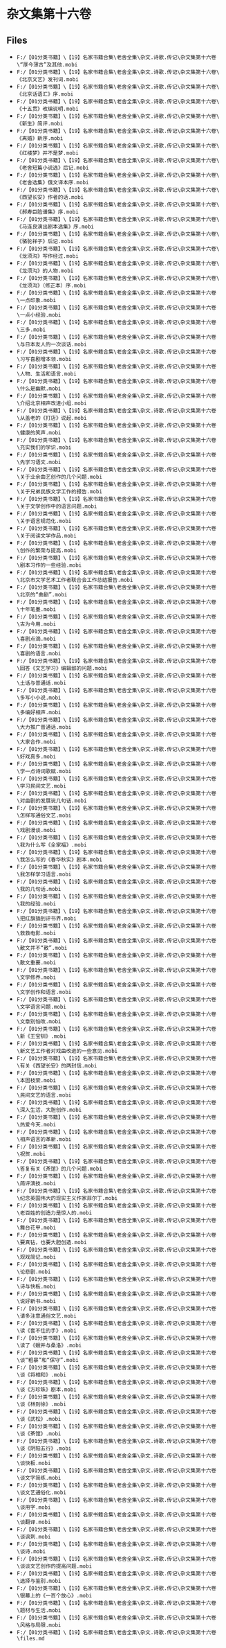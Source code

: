 # 杂文集第十六卷

## Files

- `F:/【01分类书籍】\【19】名家书籍合集\老舍全集\杂文.诗歌.传记\杂文集第十六卷\“厚今薄古”及其他.mobi`
- `F:/【01分类书籍】\【19】名家书籍合集\老舍全集\杂文.诗歌.传记\杂文集第十六卷\《北京文艺》发刊词.mobi`
- `F:/【01分类书籍】\【19】名家书籍合集\老舍全集\杂文.诗歌.传记\杂文集第十六卷\《北京话语汇》序.mobi`
- `F:/【01分类书籍】\【19】名家书籍合集\老舍全集\杂文.诗歌.传记\杂文集第十六卷\《十五贯》改编说明.mobi`
- `F:/【01分类书籍】\【19】名家书籍合集\老舍全集\杂文.诗歌.传记\杂文集第十六卷\《新生》简评.mobi`
- `F:/【01分类书籍】\【19】名家书籍合集\老舍全集\杂文.诗歌.传记\杂文集第十六卷\《离婚》新序.mobi`
- `F:/【01分类书籍】\【19】名家书籍合集\老舍全集\杂文.诗歌.传记\杂文集第十六卷\《红楼梦》并不是梦.mobi`
- `F:/【01分类书籍】\【19】名家书籍合集\老舍全集\杂文.诗歌.传记\杂文集第十六卷\《老舍短篇小说选》后记.mobi`
- `F:/【01分类书籍】\【19】名家书籍合集\老舍全集\杂文.诗歌.传记\杂文集第十六卷\《老舍选集》俄文译本序.mobi`
- `F:/【01分类书籍】\【19】名家书籍合集\老舍全集\杂文.诗歌.传记\杂文集第十六卷\《西望长安》作者的话.mobi`
- `F:/【01分类书籍】\【19】名家书籍合集\老舍全集\杂文.诗歌.传记\杂文集第十六卷\《郝寿臣脸谱集》序.mobi`
- `F:/【01分类书籍】\【19】名家书籍合集\老舍全集\杂文.诗歌.传记\杂文集第十六卷\《马连良演出剧本选集》序.mobi`
- `F:/【01分类书籍】\【19】名家书籍合集\老舍全集\杂文.诗歌.传记\杂文集第十六卷\《骆驼祥子》后记.mobi`
- `F:/【01分类书籍】\【19】名家书籍合集\老舍全集\杂文.诗歌.传记\杂文集第十六卷\《龙须沟》写作经过.mobi`
- `F:/【01分类书籍】\【19】名家书籍合集\老舍全集\杂文.诗歌.传记\杂文集第十六卷\《龙须沟》的人物.mobi`
- `F:/【01分类书籍】\【19】名家书籍合集\老舍全集\杂文.诗歌.传记\杂文集第十六卷\《龙须沟》（修正本）序.mobi`
- `F:/【01分类书籍】\【19】名家书籍合集\老舍全集\杂文.诗歌.传记\杂文集第十六卷\一点印象.mobi`
- `F:/【01分类书籍】\【19】名家书籍合集\老舍全集\杂文.诗歌.传记\杂文集第十六卷\一点小经验.mobi`
- `F:/【01分类书籍】\【19】名家书籍合集\老舍全集\杂文.诗歌.传记\杂文集第十六卷\三多.mobi`
- `F:/【01分类书籍】\【19】名家书籍合集\老舍全集\杂文.诗歌.传记\杂文集第十六卷\与日本友人的一次谈话.mobi`
- `F:/【01分类书籍】\【19】名家书籍合集\老舍全集\杂文.诗歌.传记\杂文集第十六卷\习写喜剧增本领.mobi`
- `F:/【01分类书籍】\【19】名家书籍合集\老舍全集\杂文.诗歌.传记\杂文集第十六卷\人物、生活和语言.mobi`
- `F:/【01分类书籍】\【19】名家书籍合集\老舍全集\杂文.诗歌.传记\杂文集第十六卷\什么是幽默.mobi`
- `F:/【01分类书籍】\【19】名家书籍合集\老舍全集\杂文.诗歌.传记\杂文集第十六卷\介绍北京相声改进小组.mobi`
- `F:/【01分类书籍】\【19】名家书籍合集\老舍全集\杂文.诗歌.传记\杂文集第十六卷\从盖老的《打店》说起.mobi`
- `F:/【01分类书籍】\【19】名家书籍合集\老舍全集\杂文.诗歌.传记\杂文集第十六卷\健康的笑声.mobi`
- `F:/【01分类书籍】\【19】名家书籍合集\老舍全集\杂文.诗歌.传记\杂文集第十六卷\充实我们的学识.mobi`
- `F:/【01分类书籍】\【19】名家书籍合集\老舍全集\杂文.诗歌.传记\杂文集第十六卷\先学习语文.mobi`
- `F:/【01分类书籍】\【19】名家书籍合集\老舍全集\杂文.诗歌.传记\杂文集第十六卷\关于业余曲艺创作的几个问题.mobi`
- `F:/【01分类书籍】\【19】名家书籍合集\老舍全集\杂文.诗歌.传记\杂文集第十六卷\关于兄弟民族文学工作的报告.mobi`
- `F:/【01分类书籍】\【19】名家书籍合集\老舍全集\杂文.诗歌.传记\杂文集第十六卷\关于文学创作中的语言问题.mobi`
- `F:/【01分类书籍】\【19】名家书籍合集\老舍全集\杂文.诗歌.传记\杂文集第十六卷\关于语言规范化.mobi`
- `F:/【01分类书籍】\【19】名家书籍合集\老舍全集\杂文.诗歌.传记\杂文集第十六卷\关于阅读文学作品.mobi`
- `F:/【01分类书籍】\【19】名家书籍合集\老舍全集\杂文.诗歌.传记\杂文集第十六卷\创作的繁荣与提高.mobi`
- `F:/【01分类书籍】\【19】名家书籍合集\老舍全集\杂文.诗歌.传记\杂文集第十六卷\剧本习作的一些经验.mobi`
- `F:/【01分类书籍】\【19】名家书籍合集\老舍全集\杂文.诗歌.传记\杂文集第十六卷\北京市文学艺术工作者联合会工作总结报告.mobi`
- `F:/【01分类书籍】\【19】名家书籍合集\老舍全集\杂文.诗歌.传记\杂文集第十六卷\北京的“曲剧”.mobi`
- `F:/【01分类书籍】\【19】名家书籍合集\老舍全集\杂文.诗歌.传记\杂文集第十六卷\十年笔墨.mobi`
- `F:/【01分类书籍】\【19】名家书籍合集\老舍全集\杂文.诗歌.传记\杂文集第十六卷\古为今用.mobi`
- `F:/【01分类书籍】\【19】名家书籍合集\老舍全集\杂文.诗歌.传记\杂文集第十六卷\喜剧点滴.mobi`
- `F:/【01分类书籍】\【19】名家书籍合集\老舍全集\杂文.诗歌.传记\杂文集第十六卷\喜剧的语言.mobi`
- `F:/【01分类书籍】\【19】名家书籍合集\老舍全集\杂文.诗歌.传记\杂文集第十六卷\回答《文艺学习》编辑部的问题.mobi`
- `F:/【01分类书籍】\【19】名家书籍合集\老舍全集\杂文.诗歌.传记\杂文集第十六卷\土话与普通话.mobi`
- `F:/【01分类书籍】\【19】名家书籍合集\老舍全集\杂文.诗歌.传记\杂文集第十六卷\多写小小说.mobi`
- `F:/【01分类书籍】\【19】名家书籍合集\老舍全集\杂文.诗歌.传记\杂文集第十六卷\多编好相声.mobi`
- `F:/【01分类书籍】\【19】名家书籍合集\老舍全集\杂文.诗歌.传记\杂文集第十六卷\大力推广普通话.mobi`
- `F:/【01分类书籍】\【19】名家书籍合集\老舍全集\杂文.诗歌.传记\杂文集第十六卷\大家合作.mobi`
- `F:/【01分类书籍】\【19】名家书籍合集\老舍全集\杂文.诗歌.传记\杂文集第十六卷\好戏真多.mobi`
- `F:/【01分类书籍】\【19】名家书籍合集\老舍全集\杂文.诗歌.传记\杂文集第十六卷\学一点诗词歌赋.mobi`
- `F:/【01分类书籍】\【19】名家书籍合集\老舍全集\杂文.诗歌.传记\杂文集第十六卷\学习民间文艺.mobi`
- `F:/【01分类书籍】\【19】名家书籍合集\老舍全集\杂文.诗歌.传记\杂文集第十六卷\对曲剧的发展说几句话.mobi`
- `F:/【01分类书籍】\【19】名家书籍合集\老舍全集\杂文.诗歌.传记\杂文集第十六卷\怎样写通俗文艺.mobi`
- `F:/【01分类书籍】\【19】名家书籍合集\老舍全集\杂文.诗歌.传记\杂文集第十六卷\戏剧漫谈.mobi`
- `F:/【01分类书籍】\【19】名家书籍合集\老舍全集\杂文.诗歌.传记\杂文集第十六卷\我为什么写《全家福》.mobi`
- `F:/【01分类书籍】\【19】名家书籍合集\老舍全集\杂文.诗歌.传记\杂文集第十六卷\我怎么写的《春华秋实》剧本.mobi`
- `F:/【01分类书籍】\【19】名家书籍合集\老舍全集\杂文.诗歌.传记\杂文集第十六卷\我怎样学习语言.mobi`
- `F:/【01分类书籍】\【19】名家书籍合集\老舍全集\杂文.诗歌.传记\杂文集第十六卷\我的几句话.mobi`
- `F:/【01分类书籍】\【19】名家书籍合集\老舍全集\杂文.诗歌.传记\杂文集第十六卷\我的经验.mobi`
- `F:/【01分类书籍】\【19】名家书籍合集\老舍全集\杂文.诗歌.传记\杂文集第十六卷\把红旗插到评书界.mobi`
- `F:/【01分类书籍】\【19】名家书籍合集\老舍全集\杂文.诗歌.传记\杂文集第十六卷\救救电影.mobi`
- `F:/【01分类书籍】\【19】名家书籍合集\老舍全集\杂文.诗歌.传记\杂文集第十六卷\散文并不“散”.mobi`
- `F:/【01分类书籍】\【19】名家书籍合集\老舍全集\杂文.诗歌.传记\杂文集第十六卷\散文重要.mobi`
- `F:/【01分类书籍】\【19】名家书籍合集\老舍全集\杂文.诗歌.传记\杂文集第十六卷\文学修养.mobi`
- `F:/【01分类书籍】\【19】名家书籍合集\老舍全集\杂文.诗歌.传记\杂文集第十六卷\文学创作和语言.mobi`
- `F:/【01分类书籍】\【19】名家书籍合集\老舍全集\杂文.诗歌.传记\杂文集第十六卷\文学语言问题.mobi`
- `F:/【01分类书籍】\【19】名家书籍合集\老舍全集\杂文.诗歌.传记\杂文集第十六卷\文章别怕改.mobi`
- `F:/【01分类书籍】\【19】名家书籍合集\老舍全集\杂文.诗歌.传记\杂文集第十六卷\新《王宝钏》.mobi`
- `F:/【01分类书籍】\【19】名家书籍合集\老舍全集\杂文.诗歌.传记\杂文集第十六卷\新文艺工作者对戏曲改进的一些意见.mobi`
- `F:/【01分类书籍】\【19】名家书籍合集\老舍全集\杂文.诗歌.传记\杂文集第十六卷\有关《西望长安》的两封信.mobi`
- `F:/【01分类书籍】\【19】名家书籍合集\老舍全集\杂文.诗歌.传记\杂文集第十六卷\本固枝荣.mobi`
- `F:/【01分类书籍】\【19】名家书籍合集\老舍全集\杂文.诗歌.传记\杂文集第十六卷\民间文艺的语言.mobi`
- `F:/【01分类书籍】\【19】名家书籍合集\老舍全集\杂文.诗歌.传记\杂文集第十六卷\深入生活，大胆创作.mobi`
- `F:/【01分类书籍】\【19】名家书籍合集\老舍全集\杂文.诗歌.传记\杂文集第十六卷\热爱今天.mobi`
- `F:/【01分类书籍】\【19】名家书籍合集\老舍全集\杂文.诗歌.传记\杂文集第十六卷\相声语言的革新.mobi`
- `F:/【01分类书籍】\【19】名家书籍合集\老舍全集\杂文.诗歌.传记\杂文集第十六卷\祝贺.mobi`
- `F:/【01分类书籍】\【19】名家书籍合集\老舍全集\杂文.诗歌.传记\杂文集第十六卷\答复有关《茶馆》的几个问题.mobi`
- `F:/【01分类书籍】\【19】名家书籍合集\老舍全集\杂文.诗歌.传记\杂文集第十六卷\简评演技.mobi`
- `F:/【01分类书籍】\【19】名家书籍合集\老舍全集\杂文.诗歌.传记\杂文集第十六卷\纪念英国伟大的现实主义作家菲尔丁.mobi`
- `F:/【01分类书籍】\【19】名家书籍合集\老舍全集\杂文.诗歌.传记\杂文集第十六卷\老百姓的创造力是惊人的.mobi`
- `F:/【01分类书籍】\【19】名家书籍合集\老舍全集\杂文.诗歌.传记\杂文集第十六卷\舞台花甲.mobi`
- `F:/【01分类书籍】\【19】名家书籍合集\老舍全集\杂文.诗歌.传记\杂文集第十六卷\要真钻，也要大胆创造.mobi`
- `F:/【01分类书籍】\【19】名家书籍合集\老舍全集\杂文.诗歌.传记\杂文集第十六卷\观戏简记.mobi`
- `F:/【01分类书籍】\【19】名家书籍合集\老舍全集\杂文.诗歌.传记\杂文集第十六卷\论悲剧.mobi`
- `F:/【01分类书籍】\【19】名家书籍合集\老舍全集\杂文.诗歌.传记\杂文集第十六卷\诗与快板.mobi`
- `F:/【01分类书籍】\【19】名家书籍合集\老舍全集\杂文.诗歌.传记\杂文集第十六卷\说好新书.mobi`
- `F:/【01分类书籍】\【19】名家书籍合集\老舍全集\杂文.诗歌.传记\杂文集第十六卷\请多注意通俗文艺.mobi`
- `F:/【01分类书籍】\【19】名家书籍合集\老舍全集\杂文.诗歌.传记\杂文集第十六卷\读《套不住的手》.mobi`
- `F:/【01分类书籍】\【19】名家书籍合集\老舍全集\杂文.诗歌.传记\杂文集第十六卷\读了《娥并与桑洛》.mobi`
- `F:/【01分类书籍】\【19】名家书籍合集\老舍全集\杂文.诗歌.传记\杂文集第十六卷\谈“粗暴”和“保守”.mobi`
- `F:/【01分类书籍】\【19】名家书籍合集\老舍全集\杂文.诗歌.传记\杂文集第十六卷\谈《将相和》.mobi`
- `F:/【01分类书籍】\【19】名家书籍合集\老舍全集\杂文.诗歌.传记\杂文集第十六卷\谈《方珍珠》剧本.mobi`
- `F:/【01分类书籍】\【19】名家书籍合集\老舍全集\杂文.诗歌.传记\杂文集第十六卷\谈《林则徐》.mobi`
- `F:/【01分类书籍】\【19】名家书籍合集\老舍全集\杂文.诗歌.传记\杂文集第十六卷\谈《武松》.mobi`
- `F:/【01分类书籍】\【19】名家书籍合集\老舍全集\杂文.诗歌.传记\杂文集第十六卷\谈《茶馆》.mobi`
- `F:/【01分类书籍】\【19】名家书籍合集\老舍全集\杂文.诗歌.传记\杂文集第十六卷\谈《阴阳五行》.mobi`
- `F:/【01分类书籍】\【19】名家书籍合集\老舍全集\杂文.诗歌.传记\杂文集第十六卷\谈快板.mobi`
- `F:/【01分类书籍】\【19】名家书籍合集\老舍全集\杂文.诗歌.传记\杂文集第十六卷\谈文字简练.mobi`
- `F:/【01分类书籍】\【19】名家书籍合集\老舍全集\杂文.诗歌.传记\杂文集第十六卷\谈文艺通俗化.mobi`
- `F:/【01分类书籍】\【19】名家书籍合集\老舍全集\杂文.诗歌.传记\杂文集第十六卷\谈用字.mobi`
- `F:/【01分类书籍】\【19】名家书籍合集\老舍全集\杂文.诗歌.传记\杂文集第十六卷\谈翻译.mobi`
- `F:/【01分类书籍】\【19】名家书籍合集\老舍全集\杂文.诗歌.传记\杂文集第十六卷\谈讽刺.mobi`
- `F:/【01分类书籍】\【19】名家书籍合集\老舍全集\杂文.诗歌.传记\杂文集第十六卷\谈诗.mobi`
- `F:/【01分类书籍】\【19】名家书籍合集\老舍全集\杂文.诗歌.传记\杂文集第十六卷\谈谈文艺创作的提高问题.mobi`
- `F:/【01分类书籍】\【19】名家书籍合集\老舍全集\杂文.诗歌.传记\杂文集第十六卷\选择与鉴别.mobi`
- `F:/【01分类书籍】\【19】名家书籍合集\老舍全集\杂文.诗歌.传记\杂文集第十六卷\银幕上的《一百个放心》.mobi`
- `F:/【01分类书籍】\【19】名家书籍合集\老舍全集\杂文.诗歌.传记\杂文集第十六卷\题材与生活.mobi`
- `F:/【01分类书籍】\【19】名家书籍合集\老舍全集\杂文.诗歌.传记\杂文集第十六卷\风格与局限.mobi`
- `F:/【01分类书籍】\【19】名家书籍合集\老舍全集\杂文.诗歌.传记\杂文集第十六卷\files.md`
